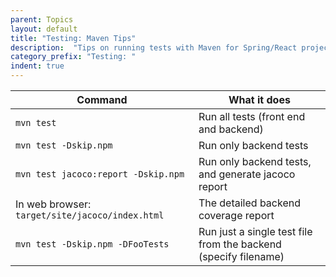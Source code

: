 ```yaml
---
parent: Topics
layout: default
title: "Testing: Maven Tips"
description:  "Tips on running tests with Maven for Spring/React projects"
category_prefix: "Testing: "
indent: true
---
```


| Command | What it does | 
|-|-|
| `mvn test` | Run all tests (front end and backend) |
| `mvn test -Dskip.npm` | Run only backend tests |
| `mvn test jacoco:report -Dskip.npm` | Run only backend tests, and generate jacoco report |
| In web browser: `target/site/jacoco/index.html` | The detailed backend coverage report |
| `mvn test -Dskip.npm -DFooTests ` | Run just a single test file from the backend (specify filename) |
